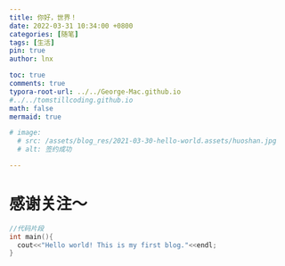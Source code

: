 ```yaml
---
title: 你好，世界！
date: 2022-03-31 10:34:00 +0800
categories: [随笔]
tags: [生活]
pin: true
author: lnx

toc: true
comments: true
typora-root-url: ../../George-Mac.github.io
#../../tomstillcoding.github.io
math: false
mermaid: true

# image:
  # src: /assets/blog_res/2021-03-30-hello-world.assets/huoshan.jpg
  # alt: 签约成功

---
```


# 感谢关注～ 



```c++
//代码片段
int main(){
  cout<<"Hello world! This is my first blog."<<endl;
}
```

<!-- ![image-20220327184021601](/assets/2021-03-30-hello-world.assets/image-20220327184021601.png) -->
